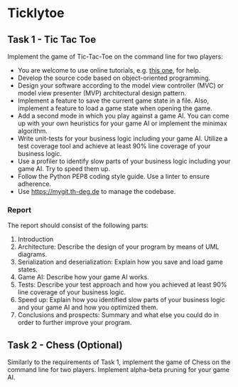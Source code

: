 # Ticklytoe

## Task 1 - Tic Tac Toe

Implement the game of Tic-Tac-Toe on the command line for two players:

- You are welcome to use online tutorials, e.g. [this one](http://robertheaton.com/2018/10/09/programming-projects-for-advanced-beginners-3-a), for help.
- Develop the source code based on object-oriented programming.
- Design your software according to the model view controller (MVC) or model view presenter (MVP) architectural design pattern.
- Implement a feature to save the current game state in a file. Also, implement a feature to load a game state when opening the game.
- Add a second mode in which you play against a game AI. You can come up with your own heuristics for your game AI or implement the minimax algorithm.
- Write unit-tests for your business logic including your game AI. Utilize a test coverage tool and achieve at least 90% line coverage of your business logic.
- Use a profiler to identify slow parts of your business logic including your game AI. Try to speed them up.
- Follow the Python PEP8 coding style guide. Use a linter to ensure adherence.
- Use https://mygit.th-deg.de to manage the codebase.

### Report

The report should consist of the following parts:

1. Introduction
2. Architecture: Describe the design of your program by means of UML diagrams.
3. Serialization and deserialization: Explain how you save and load game states.
4. Game AI: Describe how your game AI works.
5. Tests: Describe your test approach and how you achieved at least 90% line coverage of your business logic.
6. Speed up: Explain how you identified slow parts of your business logic and your game AI and how you optimized them.
7. Conclusions and prospects: Summary and what else you could do in order to further improve your program.

## Task 2 - Chess (Optional)

Similarly to the requirements of Task 1, implement the game of Chess on the command line for two players. Implement alpha-beta pruning for your game AI.

